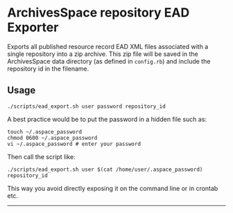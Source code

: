 ArchivesSpace repository EAD Exporter
=====================================

Exports all published resource record EAD XML files associated with a single repository into a zip archive. This zip file will be saved in the ArchivesSpace data directory (as defined in `config.rb`) and include the repository id in the filename.

Usage
-----

```
./scripts/ead_export.sh user password repository_id
```

A best practice would be to put the password in a hidden file such as:

```
touch ~/.aspace_password
chmod 0600 ~/.aspace_password
vi ~/.aspace_password # enter your password
```

Then call the script like: 

```
./scripts/ead_export.sh user $(cat /home/user/.aspace_password) repository_id
```

This way you avoid directly exposing it on the command line or in crontab etc.

---
